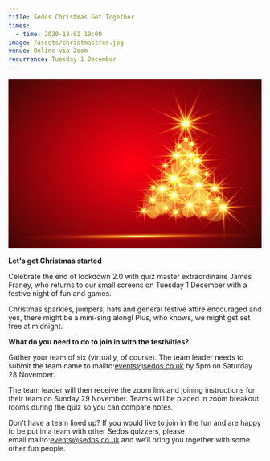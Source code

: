```yaml
---
title: Sedos Christmas Get Together
times:
  - time: 2020-12-01 19:00
image: /assets/christmastree.jpg
venue: Online via Zoom
recurrence: Tuesday 1 December
---
```

![](/assets/christmastree-landscape.jpg)

**Let's get Christmas started**

Celebrate the end of lockdown 2.0 with quiz master extraordinaire James Franey, who returns to our small screens on Tuesday 1 December with a festive night of fun and games. 

Christmas sparkles, jumpers, hats and general festive attire encouraged and yes, there might be a mini-sing along! Plus, who knows, we might get set free at midnight. 

**What do you need to do to join in with the festivities?**

Gather your team of six (virtually, of course). The team leader needs to submit the team name to mailto:events@sedos.co.uk by 5pm on Saturday 28 November.  

The team leader will then receive the zoom link and joining instructions for their team on Sunday 29 November. Teams will be placed in zoom breakout rooms during the quiz so you can compare notes.

Don’t have a team lined up? If you would like to join in the fun and are happy to be put in a team with other Sedos quizzers, please email [](mailto:events@sedos.co.uk)mailto:events@sedos.co.uk and we’ll bring you together with some other fun people.